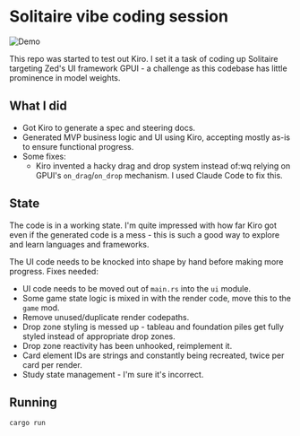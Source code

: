 # Solitaire vibe coding session

![Demo](images/demo_screenshot.png)

This repo was started to test out Kiro. I set it a task of coding up Solitaire targeting Zed's UI framework GPUI - a 
challenge as this codebase has little prominence in model weights.

## What I did

* Got Kiro to generate a spec and steering docs.
* Generated MVP business logic and UI using Kiro, accepting mostly as-is to ensure functional progress.
* Some fixes:
    * Kiro invented a hacky drag and drop system instead of:wq relying on GPUI's `on_drag`/`on_drop` mechanism. I used 
      Claude Code to fix this.

## State

The code is in a working state. I'm quite impressed with how far Kiro got even if the generated code is a mess - this is 
such a good way to explore and learn languages and frameworks.

The UI code needs to be knocked into shape by hand before making more progress. Fixes needed:

* UI code needs to be moved out of `main.rs` into the `ui` module.
* Some game state logic is mixed in with the render code, move this to the `game` mod.
* Remove unused/duplicate render codepaths.
* Drop zone styling is messed up - tableau and foundation piles get fully styled instead of appropriate drop zones.
* Drop zone reactivity has been unhooked, reimplement it.
* Card element IDs are strings and constantly being recreated, twice per card per render.
* Study state management - I'm sure it's incorrect.

## Running

```bash
cargo run
```